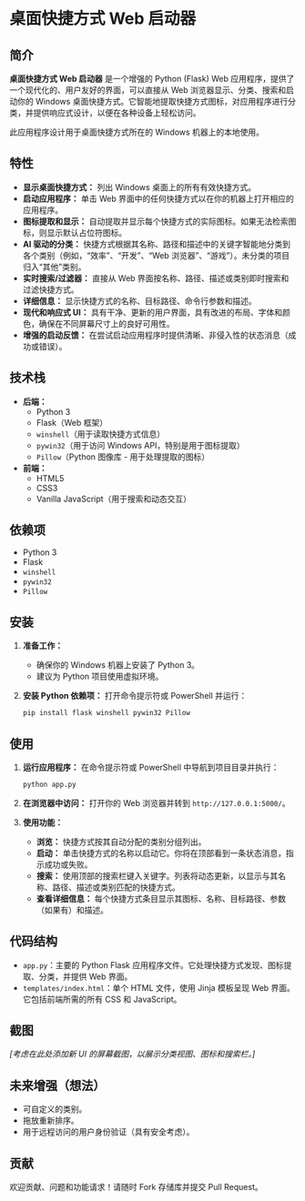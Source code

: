 # 桌面快捷方式 Web 启动器

## 简介

**桌面快捷方式 Web 启动器** 是一个增强的 Python (Flask) Web 应用程序，提供了一个现代化的、用户友好的界面，可以直接从 Web 浏览器显示、分类、搜索和启动你的 Windows 桌面快捷方式。它智能地提取快捷方式图标，对应用程序进行分类，并提供响应式设计，以便在各种设备上轻松访问。

此应用程序设计用于桌面快捷方式所在的 Windows 机器上的本地使用。

## 特性

*   **显示桌面快捷方式：** 列出 Windows 桌面上的所有有效快捷方式。
*   **启动应用程序：** 单击 Web 界面中的任何快捷方式以在你的机器上打开相应的应用程序。
*   **图标提取和显示：** 自动提取并显示每个快捷方式的实际图标。如果无法检索图标，则显示默认占位符图标。
*   **AI 驱动的分类：** 快捷方式根据其名称、路径和描述中的关键字智能地分类到各个类别（例如，“效率”、“开发”、“Web 浏览器”、“游戏”）。未分类的项目归入“其他”类别。
*   **实时搜索/过滤器：** 直接从 Web 界面按名称、路径、描述或类别即时搜索和过滤快捷方式。
*   **详细信息：** 显示快捷方式的名称、目标路径、命令行参数和描述。
*   **现代和响应式 UI：** 具有干净、更新的用户界面，具有改进的布局、字体和颜色，确保在不同屏幕尺寸上的良好可用性。
*   **增强的启动反馈：** 在尝试启动应用程序时提供清晰、非侵入性的状态消息（成功或错误）。

## 技术栈

*   **后端：**
    *   Python 3
    *   Flask（Web 框架）
    *   `winshell`（用于读取快捷方式信息）
    *   `pywin32`（用于访问 Windows API，特别是用于图标提取）
    *   `Pillow`（Python 图像库 - 用于处理提取的图标）
*   **前端：**
    *   HTML5
    *   CSS3
    *   Vanilla JavaScript（用于搜索和动态交互）

## 依赖项

*   Python 3
*   Flask
*   `winshell`
*   `pywin32`
*   `Pillow`

## 安装

1.  **准备工作：**
    *   确保你的 Windows 机器上安装了 Python 3。
    *   建议为 Python 项目使用虚拟环境。

2.  **安装 Python 依赖项：**
    打开命令提示符或 PowerShell 并运行：
    ```bash
    pip install flask winshell pywin32 Pillow
    ```

## 使用

1.  **运行应用程序：**
    在命令提示符或 PowerShell 中导航到项目目录并执行：
    ```bash
    python app.py
    ```

2.  **在浏览器中访问：**
    打开你的 Web 浏览器并转到 `http://127.0.0.1:5000/`。

3.  **使用功能：**
    *   **浏览：** 快捷方式按其自动分配的类别分组列出。
    *   **启动：** 单击快捷方式的名称以启动它。你将在顶部看到一条状态消息，指示成功或失败。
    *   **搜索：** 使用顶部的搜索栏键入关键字。列表将动态更新，以显示与其名称、路径、描述或类别匹配的快捷方式。
    *   **查看详细信息：** 每个快捷方式条目显示其图标、名称、目标路径、参数（如果有）和描述。

## 代码结构

*   `app.py`：主要的 Python Flask 应用程序文件。它处理快捷方式发现、图标提取、分类，并提供 Web 界面。
*   `templates/index.html`：单个 HTML 文件，使用 Jinja 模板呈现 Web 界面。它包括前端所需的所有 CSS 和 JavaScript。

## 截图

*[考虑在此处添加新 UI 的屏幕截图，以展示分类视图、图标和搜索栏。]*

## 未来增强（想法）

*   可自定义的类别。
*   拖放重新排序。
*   用于远程访问的用户身份验证（具有安全考虑）。

## 贡献

欢迎贡献、问题和功能请求！请随时 Fork 存储库并提交 Pull Request。